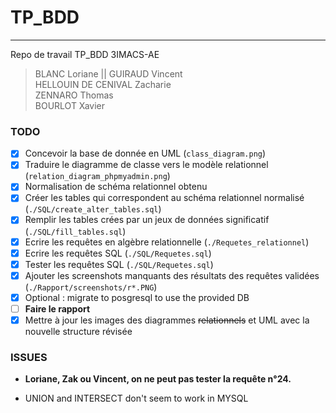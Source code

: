 ﻿# TP_BDD
***
Repo de travail TP_BDD 3IMACS-AE
> BLANC Loriane || GUIRAUD Vincent <br>
> HELLOUIN DE CENIVAL Zacharie <br>
> ZENNARO Thomas <br>
> BOURLOT Xavier

### TODO  
- [x] Concevoir la  base de donnée en UML  (`class_diagram.png`)
- [x] Traduire le diagramme de classe vers le modèle relationnel  (`relation_diagram_phpmyadmin.png`)
- [x] Normalisation de schéma relationnel obtenu 
- [x] Créer les tables qui correspondent au schéma relationnel normalisé  (`./SQL/create_alter_tables.sql`)
- [x] Remplir les tables crées par un jeux de données significatif (`./SQL/fill_tables.sql`) 
- [x] Ecrire les requêtes en algèbre relationnelle (`./Requetes_relationnel`)
- [x] Ecrire les requêtes SQL (`./SQL/Requetes.sql`)
- [x] Tester les requêtes SQL (`./SQL/Requetes.sql`)
- [x] Ajouter les screenshots manquants des résultats des requêtes validées (`./Rapport/screenshots/r*.PNG`)  
- [x] Optional : migrate to posgresql to use the provided DB
- [ ] **Faire le rapport**
- [x] Mettre à jour les images des diagrammes ~~relationnels~~ et UML avec la nouvelle structure révisée  
  
### ISSUES

 * **Loriane, Zak ou Vincent, on ne peut pas tester la requête n°24.**

 * UNION and INTERSECT don't seem to work in MYSQL
